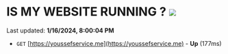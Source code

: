 # IS MY WEBSITE RUNNING ? [![](https://img.shields.io/static/v1?label=Sponsor&message=%E2%9D%A4&logo=GitHub&color=%23fe8e86)](https://github.com/sponsors/<username>)

Last updated: **1/16/2024, 8:00:04 PM**

- `GET` [https://youssefservice.me](https://youssefservice.me) - **Up** (177ms)
